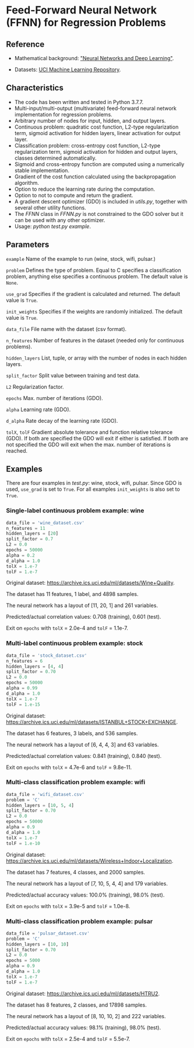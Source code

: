 # Feed-Forward Neural Network (FFNN) for Regression Problems

## Reference

- Mathematical background: ["Neural Networks and Deep Learning"](http://neuralnetworksanddeeplearning.com/index.html).

- Datasets: [UCI Machine Learning Repository](https://archive.ics.uci.edu/ml/datasets.php).

## Characteristics

- The code has been written and tested in Python 3.7.7.
- Multi-input/multi-output (multivariate) feed-forward neural network implementation for regression problems.
- Arbitrary number of nodes for input, hidden, and output layers.
- Continuous problem: quadratic cost function, L2-type regularization term, sigmoid activation for hidden layers, linear activation for output layer.
- Classification problem: cross-entropy cost function, L2-type regularization term, sigmoid activation for hidden and output layers, classes determined automatically.
- Sigmoid and cross-entropy function are computed using a numerically stable implementation.
- Gradient of the cost function calculated using the backpropagation algorithm.
- Option to reduce the learning rate during the computation.
- Option to not to compute and return the gradient.
- A gradient descent optimizer (GDO) is included in *utils.py*, together with several other utility functions.
- The *FFNN* class in *FFNN.py* is not constrained to the GDO solver but it can be used with any other optimizer.
- Usage: *python test.py example*.

## Parameters

`example` Name of the example to run (wine, stock, wifi, pulsar.)

`problem` Defines the type of problem. Equal to C specifies a classification problem, anything else specifies a continuous problem. The default value is `None`.

`use_grad` Specifies if the gradient is calculated and returned. The default value is `True`.

`init_weights` Specifies if the weights are randomly initialized. The default value is `True`.

`data_file` File name with the dataset (csv format).

`n_features` Number of features in the dataset (needed only for continuous problems).

`hidden_layers` List, tuple, or array with the number of nodes in each hidden layers.

`split_factor` Split value between training and test data.

`L2` Regularization factor.

`epochs` Max. number of iterations (GDO).

`alpha` Learning rate (GDO).

`d_alpha` Rate decay of the learning rate (GDO).

`tolX`, `tolF` Gradient absolute tolerance and function relative tolerance (GDO). If both are specified the GDO will exit if either is satisfied. If both are not specified the GDO will exit when the max. number of iterations is reached.

## Examples

There are four examples in *test.py*: wine, stock, wifi, pulsar. Since GDO is used, `use_grad` is set to `True`. For all examples `init_weights` is also set to `True`.

### Single-label continuous problem example: wine

```python
data_file = 'wine_dataset.csv'
n_features = 11
hidden_layers = [20]
split_factor = 0.7
L2 = 0.0
epochs = 50000
alpha = 0.2
d_alpha = 1.0
tolX = 1.e-7
tolF = 1.e-7
```

Original dataset: <https://archive.ics.uci.edu/ml/datasets/Wine+Quality>.

The dataset has 11 features, 1 label, and 4898 samples.

The neural network has a layout of [11, 20, 1] and 261 variables.

Predicted/actual correlation values: 0.708 (training), 0.601 (test).

Exit on `epochs` with `tolX` = 2.0e-4 and `tolF` = 1.1e-7.

### Multi-label continuous problem example: stock

```python
data_file = 'stock_dataset.csv'
n_features = 6
hidden_layers = [4, 4]
split_factor = 0.70
L2 = 0.0
epochs = 50000
alpha = 0.99
d_alpha = 1.0
tolX = 1.e-7
tolF = 1.e-15
```

Original dataset: <https://archive.ics.uci.edu/ml/datasets/ISTANBUL+STOCK+EXCHANGE>.

The dataset has 6 features, 3 labels, and 536 samples.

The neural network has a layout of [6, 4, 4, 3] and 63 variables.

Predicted/actual correlation values: 0.841 (training), 0.840 (test).

Exit on `epochs` with `tolX` = 4.7e-6 and `tolF` = 9.8e-11.

### Multi-class classification problem example: wifi

```python
data_file = 'wifi_dataset.csv'
problem = 'C'
hidden_layers = [10, 5, 4]
split_factor = 0.70
L2 = 0.0
epochs = 50000
alpha = 0.9
d_alpha = 1.0
tolX = 1.e-7
tolF = 1.e-10
```

Original dataset: <https://archive.ics.uci.edu/ml/datasets/Wireless+Indoor+Localization>.

The dataset has 7 features, 4 classes, and 2000 samples.

The neural network has a layout of [7, 10, 5, 4, 4] and 179 variables.

Predicted/actual accuracy values: 100.0% (training), 98.0% (test).

Exit on `epochs` with `tolX` = 3.9e-5 and `tolF` = 1.0e-8.

### Multi-class classification problem example: pulsar

```python
data_file = 'pulsar_dataset.csv'
problem = 'C'
hidden_layers = [10, 10]
split_factor = 0.70
L2 = 0.0
epochs = 5000
alpha = 0.9
d_alpha = 1.0
tolX = 1.e-7
tolF = 1.e-7
```

Original dataset: <https://archive.ics.uci.edu/ml/datasets/HTRU2>.

The dataset has 8 features, 2 classes, and 17898 samples.

The neural network has a layout of [8, 10, 10, 2] and 222 variables.

Predicted/actual accuracy values: 98.1% (training), 98.0% (test).

Exit on `epochs` with `tolX` = 2.5e-4 and `tolF` = 5.5e-7.
